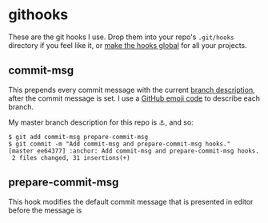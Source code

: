 
githooks
========

These are the git hooks I use. Drop them into your repo's `.git/hooks` directory if you feel like it,
or [make the hooks global](#making-hooks-global) for all your projects.

commit-msg
----------

This prepends every commit message with the current
[branch description](http://bahmutov.calepin.co/git-branches-with-descriptions-really.html), after
the commit message is set. I use a [GitHub emoji code](http://www.emoji-cheat-sheet.com/) to
describe each branch.

My master branch description for this repo is :anchor:, and so:

```
$ git add commit-msg prepare-commit-msg
$ git commit -m "Add commit-msg and prepare-commit-msg hooks."
[master ee64377] :anchor: Add commit-msg and prepare-commit-msg hooks.
 2 files changed, 31 insertions(+)
```

prepare-commit-msg
------------------

This hook modifies the default commit message that is presented in editor before the message is